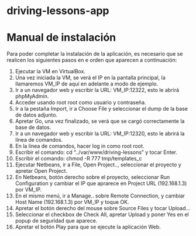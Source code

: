 # driving-lessons-app

# Manual de instalación

Para poder completar la instalación de la aplicación, es necesario que se realicen los siguientes
pasos en e orden que aparecen a continuación:

1. Ejecutar la VM en VirtualBox.
2. Una vez iniciada la VM, se verá el IP en la pantalla principal, la llamaremos VM_IP de aquí en
adelante a modo de ejemplo.
3. Ir a un navegador web y escribir la URL: VM_IP:12322, esto le abrirá phpMyAdmin.
4. Acceder usando root root como usuario y contraseña.
5. Ir a la pestaña Import, ir a Choose File y seleccionar el dump de la base de datos adjunto.
6. Apretar Go, una vez finalizado, se verá que se cargó correctamente la base de datos.
7. Ir a un navegador web y escribir la URL: VM_IP:12320, esto le abrirá la línea de comandos.
8. En la línea de comandos, hacer log in como root root.
9. Escribir el comando: cd “../var/www/driving-lessons” y tocar Enter.
10. Escribir el comando: chmod -R 777 tmp/templates_c
11. Ejecutar Netbeans, ir a File, Open Project.., seleccionar el proyecto y apretar Open Project.
12. En Netbeans, botón derecho sobre el proyecto, seleccionar Run Configuration y cambiar el
IP que aprarece en Project URL (192.168.1.3) por VM_IP.
13. En el mismo menú, ir a Manage.. sobre Remote Connection, y cambiar Host Name
(192.168.1.3) por VM_IP y toque OK.
14. Apretar el botón derecho del mouse sobre Source Files y tocar Upload...
15. Seleccionar el checkbox de Check All, apretar Upload y poner Yes en el popup de seguridad
que aparece.
16. Apretar el botón Play para que se ejecute la aplicación Web.
